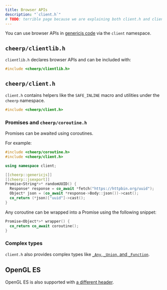 ```yaml
---
title: Browser APIs
description: "`client.h`"
# TODO: terrible page because we are explaining both client.h and clientlib.h
---
```


You can use browser APIs in [genericjs code](/docs/reference/sections/genericjs) via the `client` namespace.

## `cheerp/clientlib.h`

`clientlib.h` declares browser APIs and can be included with:

```cpp
#include <cheerp/clientlib.h>
```

## `cheerp/client.h`

`client.h` contains helpers like the `SAFE_INLINE` macro and utilities under the `cheerp` namespace.

```cpp
#include <cheerp/client.h>
```

### Promises and `cheerp/coroutine.h`

Promises can be awaited using coroutines.

For example:

```cpp
#include <cheerp/coroutine.h>
#include <cheerp/client.h>

using namespace client;

[[cheerp::genericjs]]
[[cheerp::jsexport]]
Promise<String*>* randomUUID() {
  Response* response = co_await *fetch("https://httpbin.org/uuid");
  Object* json = (co_await *response->Body::json())->cast();
  co_return (*json)["uuid"]->cast();
}
```

Any coroutine can be wrapped into a Promise using the following snippet:

```cpp
Promise<Object*>* wrapper() {
  co_return co_await coroutine();
}
```

### Complex types

`client.h` also provides complex types like [`_Any`, `_Union`, and `_Function`](/docs/reference/browser-apis/complex-types).

## OpenGL ES

OpenGL ES is also supported with [a different header](/docs/reference/browser-apis/gles).
